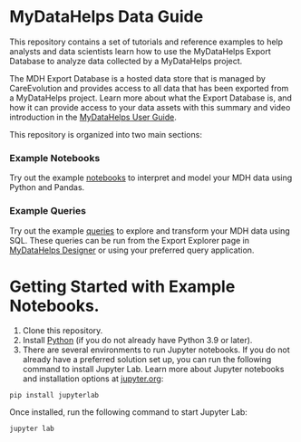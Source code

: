 # MyDataHelps Data Guide

This repository contains a set of tutorials and reference examples to help analysts and data scientists learn how to use the MyDataHelps Export Database to analyze data collected by a MyDataHelps project.

The MDH Export Database is a hosted data store that is managed by CareEvolution and provides access to all data that has been exported from a MyDataHelps project. Learn more about what the Export Database is, and how it can provide access to your data assets with this summary and video introduction in the [MyDataHelps User Guide](https://support.mydatahelps.org/hc/en-us/community/posts/11970410819603-MyDataHelps-Export-Database-Overview). 

This repository is organized into two main sections:

### Example Notebooks

Try out the example [notebooks](https://github.com/CareEvolution/mdh-data-guide/blob/main/notebooks) to interpret and model your MDH data using Python and Pandas.

### Example Queries

Try out the example [queries](https://github.com/CareEvolution/mdh-data-guide/blob/main/queries) to explore and transform your MDH data using SQL. These queries can be run from the Export Explorer page in [MyDataHelps Designer]() or using your preferred query application.

# Getting Started with Example Notebooks.

1. Clone this repository.
2. Install [Python](https://www.python.org/downloads/) (if you do not already have Python 3.9 or later).
3. There are several environments to run Jupyter notebooks. If you do not already have a preferred solution set up, you can run the following command to install Jupyter Lab. Learn more about Jupyter notebooks and installation options at [jupyter.org](https://jupyter.org/install):

```
pip install jupyterlab
```

Once installed, run the following command to start Jupyter Lab:

```
jupyter lab
```
